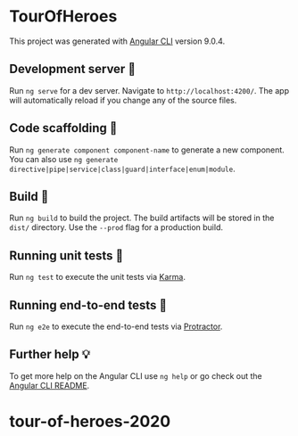 # TourOfHeroes

This project was generated with [Angular CLI](https://github.com/angular/angular-cli) version 9.0.4.

## Development server 🔧

Run `ng serve` for a dev server. Navigate to `http://localhost:4200/`. The app will automatically reload if you change any of the source files.

## Code scaffolding 🔨

Run `ng generate component component-name` to generate a new component. You can also use `ng generate directive|pipe|service|class|guard|interface|enum|module`.

## Build 📐

Run `ng build` to build the project. The build artifacts will be stored in the `dist/` directory. Use the `--prod` flag for a production build.

## Running unit tests 📝

Run `ng test` to execute the unit tests via [Karma](https://karma-runner.github.io).

## Running end-to-end tests 🔎

Run `ng e2e` to execute the end-to-end tests via [Protractor](http://www.protractortest.org/).

## Further help 💡

To get more help on the Angular CLI use `ng help` or go check out the [Angular CLI README](https://github.com/angular/angular-cli/blob/master/README.md).
# tour-of-heroes-2020
